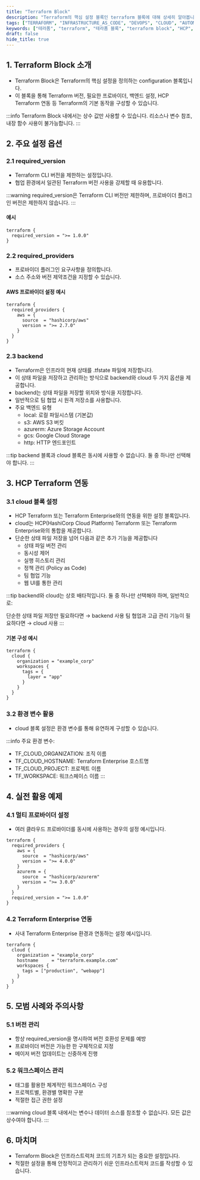```yaml
---
title: "Terraform Block"
description: "Terraform의 핵심 설정 블록인 terraform 블록에 대해 상세히 알아봅니다. required_version, required_providers, backend 등 주요 설정 옵션부터 HCP Terraform 연동까지 실제 예제와 함께 설명합니다."
tags: ["TERRAFORM", "INFRASTRUCTURE_AS_CODE", "DEVOPS", "CLOUD", "AUTOMATION"]
keywords: ["테라폼", "terraform", "테라폼 블록", "terraform block", "HCP", "테라폼 설정", "terraform configuration", "IaC", "인프라스트럭처", "infrastructure", "데브옵스", "devops", "클라우드", "cloud"]
draft: false
hide_title: true
---
```


## 1. Terraform Block 소개
- Terraform Block은 Terraform의 핵심 설정을 정의하는 configuration 블록입니다. 
- 이 블록을 통해 Terraform 버전, 필요한 프로바이더, 백엔드 설정, HCP Terraform 연동 등 Terraform의 기본 동작을 구성할 수 있습니다.

:::info
Terraform Block 내에서는 상수 값만 사용할 수 있습니다. 리소스나 변수 참조, 내장 함수 사용이 불가능합니다.
:::

## 2. 주요 설정 옵션

### 2.1 required_version
- Terraform CLI 버전을 제한하는 설정입니다. 
- 협업 환경에서 일관된 Terraform 버전 사용을 강제할 때 유용합니다.

:::warning
required_version은 Terraform CLI 버전만 제한하며, 프로바이더 플러그인 버전은 제한하지 않습니다.
:::

#### 예시
```hcl
terraform {
  required_version = ">= 1.0.0"
}
```

### 2.2 required_providers
- 프로바이더 플러그인 요구사항을 정의합니다. 
- 소스 주소와 버전 제약조건을 지정할 수 있습니다.

#### AWS 프로바이더 설정 예시
```hcl
terraform {
  required_providers {
    aws = {
      source  = "hashicorp/aws"
      version = ">= 2.7.0"
    }
  }
}
```

### 2.3 backend
- Terraform은 인프라의 현재 상태를 .tfstate 파일에 저장합니다. 
- 이 상태 파일을 저장하고 관리하는 방식으로 backend와 cloud 두 가지 옵션을 제공합니다.
- backend는 상태 파일을 저장할 위치와 방식을 지정합니다. 
- 일반적으로 팀 협업 시 원격 저장소를 사용합니다.
- 주요 백엔드 유형
  - local: 로컬 파일시스템 (기본값)
  - s3: AWS S3 버킷
  - azurerm: Azure Storage Account
  - gcs: Google Cloud Storage
  - http: HTTP 엔드포인트

:::tip
backend 블록과 cloud 블록은 동시에 사용할 수 없습니다. 둘 중 하나만 선택해야 합니다.
:::

## 3. HCP Terraform 연동

### 3.1 cloud 블록 설정
- HCP Terraform 또는 Terraform Enterprise와의 연동을 위한 설정 블록입니다.
- cloud는 HCP(HashiCorp Cloud Platform) Terraform 또는 Terraform Enterprise와의 통합을 제공합니다. 
- 단순한 상태 파일 저장을 넘어 다음과 같은 추가 기능을 제공합니다
  - 상태 파일 버전 관리
  - 동시성 제어
  - 실행 히스토리 관리
  - 정책 관리 (Policy as Code)
  - 팀 협업 기능
  - 웹 UI를 통한 관리

:::tip
backend와 cloud는 상호 배타적입니다. 둘 중 하나만 선택해야 하며, 일반적으로:

단순한 상태 파일 저장만 필요하다면 → backend 사용
팀 협업과 고급 관리 기능이 필요하다면 → cloud 사용
:::

#### 기본 구성 예시
```hcl
terraform {
  cloud {
    organization = "example_corp"
    workspaces {
      tags = {
        layer = "app"
      }
    }
  }
}
```

### 3.2 환경 변수 활용
- cloud 블록 설정은 환경 변수를 통해 유연하게 구성할 수 있습니다.

:::info
주요 환경 변수:
- TF_CLOUD_ORGANIZATION: 조직 이름
- TF_CLOUD_HOSTNAME: Terraform Enterprise 호스트명
- TF_CLOUD_PROJECT: 프로젝트 이름
- TF_WORKSPACE: 워크스페이스 이름
:::

## 4. 실전 활용 예제

### 4.1 멀티 프로바이더 설정
- 여러 클라우드 프로바이더를 동시에 사용하는 경우의 설정 예시입니다.

```hcl
terraform {
  required_providers {
    aws = {
      source  = "hashicorp/aws"
      version = ">= 4.0.0"
    }
    azurerm = {
      source  = "hashicorp/azurerm"
      version = ">= 3.0.0"
    }
  }
  required_version = ">= 1.0.0"
}
```

### 4.2 Terraform Enterprise 연동
- 사내 Terraform Enterprise 환경과 연동하는 설정 예시입니다.

```hcl
terraform {
  cloud {
    organization = "example_corp"
    hostname     = "terraform.example.com"
    workspaces {
      tags = ["production", "webapp"]
    }
  }
}
```

## 5. 모범 사례와 주의사항

### 5.1 버전 관리
- 항상 required_version을 명시하여 버전 호환성 문제를 예방
- 프로바이더 버전은 가능한 한 구체적으로 지정
- 메이저 버전 업데이트는 신중하게 진행

### 5.2 워크스페이스 관리
- 태그를 활용한 체계적인 워크스페이스 구성
- 프로젝트별, 환경별 명확한 구분
- 적절한 접근 권한 설정

:::warning
cloud 블록 내에서는 변수나 데이터 소스를 참조할 수 없습니다. 모든 값은 상수여야 합니다.
:::

## 6. 마치며
- Terraform Block은 인프라스트럭처 코드의 기초가 되는 중요한 설정입니다. 
- 적절한 설정을 통해 안정적이고 관리하기 쉬운 인프라스트럭처 코드를 작성할 수 있습니다.